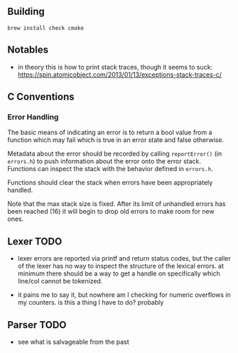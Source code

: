 ## Building

```
brew install check cmake
```

## Notables
- in theory this is how to print stack traces, though it seems to suck: https://spin.atomicobject.com/2013/01/13/exceptions-stack-traces-c/

## C Conventions

### Error Handling

The basic means of indicating an error is to return a bool value from a 
function which may fail which is true in an error state and false otherwise.

Metadata about the error should be recorded by calling `reportError()` (in 
`errors.h`) to push information about the error onto the error stack. 
Functions can inspect the stack with the behavior defined in `errors.h`. 

Functions should clear the stack when errors have been appropriately handled.

Note that the max stack size is fixed. After its limit of unhandled errors has
been reached (16) it will begin to drop old errors to make room for new ones.

## Lexer TODO
* lexer errors are reported via printf and return status codes, but the caller 
  of the lexer has no way to inspect the structure of the lexical errors. at 
  minimum there should be a way to get a handle on specifically which line/col
  cannot be tokenized.
  
* it pains me to say it, but nowhere am I checking for numeric overflows in 
  my counters. is this a thing I have to do? probably

## Parser TODO
* see what is salvageable from the past
